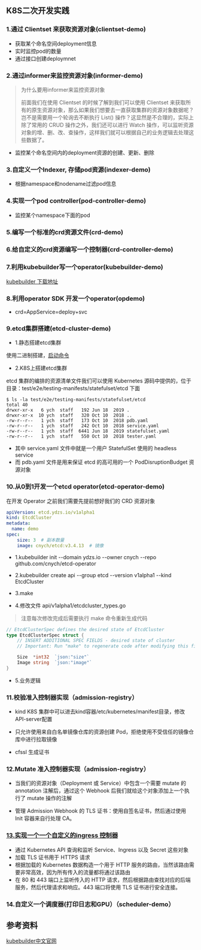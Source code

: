 ## K8S二次开发实践

### 1.通过 Clientset 来获取资源对象(clientset-demo)

- 获取某个命名空间deployment信息
- 实时监控pod的数量
- 通过接口创建deploymnet

### 2.通过informer来监控资源对象(informer-demo)

> 为什么要用informer来监控资源对象
>
> 前面我们在使用 Clientset 的时候了解到我们可以使用 Clientset 来获取所有的原生资源对象，那么如果我们想要去一直获取集群的资源对象数据呢？岂不是需要用一个轮询去不断执行 List() 操作？这显然是不合理的，实际上除了常用的 CRUD 操作之外，我们还可以进行 Watch 操作，可以监听资源对象的增、删、改、查操作，这样我们就可以根据自己的业务逻辑去处理这些数据了。

* 监控某个命名空间内的deployment资源的创建、更新、删除

### 3.自定义一个Indexer, 存储pod资源(indexer-demo)

* 根据namespace和nodename过滤pod信息


### 4.实现一个pod controller(pod-controller-demo)

* 监控某个namespace下面的pod

### 5.编写一个标准的crd资源文件(crd-demo)



### 6.给自定义的crd资源编写一个控制器(crd-controller-demo)



### 7.利用kubebuilder写一个operator(kubebuilder-demo)

[kubebuilder 下载地址](https://github.com/kubernetes-sigs/kubebuilder/releases)

### 8.利用operator SDK 开发一个operator(opdemo)

* crd=AppService=deploy+svc



### 9.etcd集群搭建(etcd-cluster-demo)
* 1.静态搭建etcd集群

使用二进制搭建，[启动命令](./etcd-cluster-demo/README.md)

* 2.K8S上搭建etcd集群

etcd 集群的编排的资源清单文件我们可以使用 Kubernetes 源码中提供的，位于目录：test/e2e/testing-manifests/statefulset/etcd 下面

```shell
$ ls -la test/e2e/testing-manifests/statefulset/etcd  
total 40
drwxr-xr-x   6 ych  staff   192 Jun 18  2019 .
drwxr-xr-x  10 ych  staff   320 Oct 10  2018 ..
-rw-r--r--   1 ych  staff   173 Oct 10  2018 pdb.yaml
-rw-r--r--   1 ych  staff   242 Oct 10  2018 service.yaml
-rw-r--r--   1 ych  staff  6441 Jun 18  2019 statefulset.yaml
-rw-r--r--   1 ych  staff   550 Oct 10  2018 tester.yaml
```
* 其中 service.yaml 文件中就是一个用户 StatefulSet 使用的 headless service
* 而 pdb.yaml 文件是用来保证 etcd 的高可用的一个 PodDisruptionBudget 资源对象



### 10.从0到1开发一个etcd operator(etcd-operator-demo)
在开发 Operator 之前我们需要先提前想好我们的 CRD 资源对象
~~~yaml
apiVersion: etcd.ydzs.io/v1alpha1
kind: EtcdCluster
metadata:
  name: demo
spec:
    size: 3  # 副本数量
    image: cnych/etcd:v3.4.13  # 镜像
~~~

* 1.kubebuilder init --domain ydzs.io --owner cnych --repo github.com/cnych/etcd-operator 

* 2.kubebuilder create api --group etcd --version v1alpha1 --kind EtcdCluster

* 3.make 

* 4.修改文件 api/v1alpha1/etcdcluster_types.go 

> 注意每次修改完成后需要执行 make 命令重新生成代码

~~~go
// EtcdClusterSpec defines the desired state of EtcdCluster
type EtcdClusterSpec struct {
	// INSERT ADDITIONAL SPEC FIELDS - desired state of cluster
	// Important: Run "make" to regenerate code after modifying this file

	Size  *int32  `json:"size"`
	Image string  `json:"image"`
}
~~~

* 5.业务逻辑




### 11.校验准入控制器实现（admission-registry）

* kind K8S 集群中可以进去kind容器/etc/kubernetes/manifest目录，修改API-server配置

* 只允许使用来自白名单镜像仓库的资源创建 Pod，拒绝使用不受信任的镜像仓库中进行拉取镜像

* cfssl 生成证书

### 12.Mutate 准入控制器实现（admission-registry）

* 当我们的资源对象（Deployment 或 Service）中包含一个需要 mutate 的 annotation 注解后，通过这个 Webhook 后我们就给这个对象添加上一个执行了 mutate 操作的注解

* 管理 Admission Webhook 的 TLS 证书：使用自签名证书，然后通过使用 Init 容器来自行处理 CA。


### [13.实现一个一个自定义的ingress 控制器](https://github.com/cnych/simple-ingress)

* 通过 Kubernetes API 查询和监听 Service、Ingress 以及 Secret 这些对象
* 加载 TLS 证书用于 HTTPS 请求
* 根据加载的 Kubernetes 数据构造一个用于 HTTP 服务的路由，当然该路由需要非常高效，因为所有传入的流量都将通过该路由
* 在 80 和 443 端口上监听传入的 HTTP 请求，然后根据路由查找对应的后端服务，然后代理请求和响应。443 端口将使用 TLS 证书进行安全连接。

### 14.自定义一个调度器(打印日志和GPU）（scheduler-demo）


## 参考资料

[kubebuilder中文官网](https://cloudnative.to/kubebuilder/introduction.html)



   
